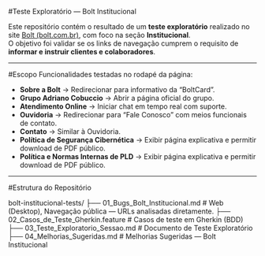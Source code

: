 #Teste Exploratório — Bolt Institucional

Este repositório contém o resultado de um **teste exploratório** realizado no site [Bolt (bolt.com.br)](https://bolt.com.br/), com foco na seção **Institucional**.  
O objetivo foi validar se os links de navegação cumprem o requisito de **informar e instruir clientes e colaboradores**.

---

#Escopo
Funcionalidades testadas no rodapé da página:
- **Sobre a Bolt** → Redirecionar para informativo da “BoltCard”.
- **Grupo Adriano Cobuccio** → Abrir a página oficial do grupo.
- **Atendimento Online** → Iniciar chat em tempo real com suporte.
- **Ouvidoria** → Redirecionar para “Fale Conosco” com meios funcionais de contato.
- **Contato** → Similar à Ouvidoria.
- **Política de Segurança Cibernética** → Exibir página explicativa e permitir download de PDF público.
- **Política e Normas Internas de PLD** → Exibir página explicativa e permitir download de PDF público.

---

#Estrutura do Repositório

bolt-institucional-tests/
├── 01_Bugs_Bolt_Institucional.md # Web (Desktop), Navegação pública — URLs analisadas diretamente.
├── 02_Casos_de_Teste_Gherkin.feature # Casos de teste em Gherkin (BDD)
├── 03_Teste_Exploratorio_Sessao.md # Documento de Teste Exploratório
├── 04_Melhorias_Sugeridas.md # Melhorias Sugeridas — Bolt Institucional




